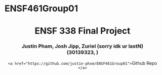 # ENSF461Group01

<div align=center>
<h1> ENSF 338 Final Project </h1>
<h3> Justin Pham, Josh Jipp, Zuriel (sorry idk ur lastN) <br> (30139323, ) </h3>

`<a href="https://github.com/justin-phxm/ENSF461Group01">`Github Repo `</a>`

</div>
